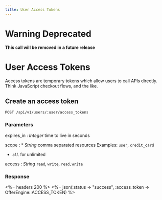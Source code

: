 ```yaml
---
title: User Access Tokens
---
```


# Warning Deprecated
**This call will be removed in a future release**

# User Access Tokens

Access tokens are temporary tokens which allow users to call APIs directly. Think JavaScript checkout flows, and the like.


## Create an access token

    POST /api/v1/users/:user/access_tokens


### Parameters

expires_in
: _Integer_ time to live in seconds

scope
: * _String_ comma separated resources Examples: `user`, `credit_card`
  * `all` for unlimited

access
: _String_ `read`, `write`, `read,write`


### Response

<%= headers 200 %>
<%= json(:status => "success", :access_token => OfferEngine::ACCESS_TOKEN) %>
